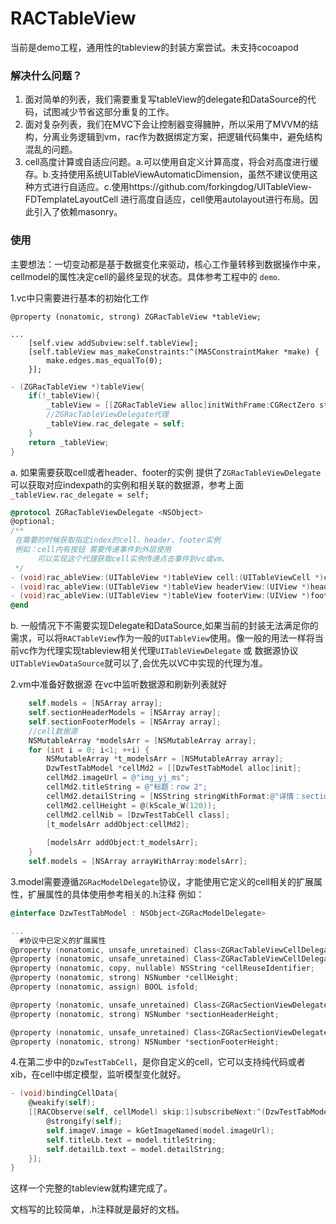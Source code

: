# RACTableView
当前是demo工程，通用性的tableview的封装方案尝试。未支持cocoapod


### 解决什么问题？
1. 面对简单的列表，我们需要重复写tableView的delegate和DataSource的代码，试图减少节省这部分重复的工作。
2. 面对复杂列表，我们在MVC下会让控制器变得臃肿，所以采用了MVVM的结构，分离业务逻辑到vm，rac作为数据绑定方案，把逻辑代码集中，避免结构混乱的问题。
3. cell高度计算或自适应问题。a.可以使用自定义计算高度，将会对高度进行缓存。b.支持使用系统UITableViewAutomaticDimension，虽然不建议使用这种方式进行自适应。c.使用https://github.com/forkingdog/UITableView-FDTemplateLayoutCell 进行高度自适应，cell使用autolayout进行布局。因此引入了依赖masonry。

### 使用

主要想法：一切变动都是基于数据变化来驱动，核心工作量转移到数据操作中来，cellmodel的属性决定cell的最终呈现的状态。具体参考工程中的 `demo`.

1.vc中只需要进行基本的初始化工作

```
@property (nonatomic, strong) ZGRacTableView *tableView;

...
    [self.view addSubview:self.tableView];
    [self.tableView mas_makeConstraints:^(MASConstraintMaker *make) {
        make.edges.mas_equalTo(0);
    }];
```



```objective-c
- (ZGRacTableView *)tableView{
    if(!_tableView){
        _tableView = [[ZGRacTableView alloc]initWithFrame:CGRectZero style:UITableViewStyleGrouped];
        //ZGRacTableViewDelegate代理
        _tableView.rac_delegate = self;
    }
    return _tableView;
}
```



a. 如果需要获取cell或者header、footer的实例 提供了`ZGRacTableViewDelegate` 可以获取对应indexpath的实例和相关联的数据源，参考上面`_tableView.rac_delegate = self;`

```objective-c
@protocol ZGRacTableViewDelegate <NSObject>
@optional;
/**
 在需要的时候获取指定index的cell、header、footer实例
 例如：cell内有按钮 需要传递事件到外层使用
      可以实现这个代理获取cell实例传递点击事件到vc或vm、
 */
- (void)rac_ableView:(UITableView *)tableView cell:(UITableViewCell *)cell cellForRowAtIndexPath:(NSIndexPath *)indexPath;
- (void)rac_ableView:(UITableView *)tableView headerView:(UIView *)headerView viewForHeaderInSection:(NSInteger)section;
- (void)rac_ableView:(UITableView *)tableView footerView:(UIView *)footerView viewForFooterInSection:(NSInteger)section;
@end
```

b. 一般情况下不需要实现Delegate和DataSource,如果当前的封装无法满足你的需求，可以将`RACTableView`作为一般的`UITableView`使用。像一般的用法一样将当前vc作为代理实现tableview相关代理`UITableViewDelegate` 或 数据源协议`UITableViewDataSource`就可以了,会优先以VC中实现的代理为准。



2.vm中准备好数据源 在vc中监听数据源和刷新列表就好

```objective-c
    self.models = [NSArray array];
    self.sectionHeaderModels = [NSArray array];
    self.sectionFooterModels = [NSArray array];
    //cell数据源
    NSMutableArray *modelsArr = [NSMutableArray array];
    for (int i = 0; i<1; ++i) {
        NSMutableArray *t_modelsArr = [NSMutableArray array];
        DzwTestTabModel *cellMd2 = [[DzwTestTabModel alloc]init];
        cellMd2.imageUrl = @"img_yj_ms";
        cellMd2.titleString = @"标题：row 2";
        cellMd2.detailString = [NSString stringWithFormat:@"详情：section %d",i];
        cellMd2.cellHeight = @(kScale_W(120));
        cellMd2.cellNib = [DzwTestTabCell class];
        [t_modelsArr addObject:cellMd2];
        
        [modelsArr addObject:t_modelsArr];
    }
    self.models = [NSArray arrayWithArray:modelsArr];
```

3.model需要遵循`ZGRacModelDelegate`协议，才能使用它定义的cell相关的扩展属性，扩展属性的具体使用参考相关的.h注释 例如：

```objective-c
@interface DzwTestTabModel : NSObject<ZGRacModelDelegate>

... 
  #协议中已定义的扩展属性
@property (nonatomic, unsafe_unretained) Class<ZGRacTableViewCellDelegate> cellClass;
@property (nonatomic, unsafe_unretained) Class<ZGRacTableViewCellDelegate> cellNib;
@property (nonatomic, copy, nullable) NSString *cellReuseIdentifier;
@property (nonatomic, strong) NSNumber *cellHeight;
@property (nonatomic, assign) BOOL isfold;

@property (nonatomic, unsafe_unretained) Class<ZGRacSectionViewDelegate> sectionHeaderClass;
@property (nonatomic, strong) NSNumber *sectionHeaderHeight;

@property (nonatomic, unsafe_unretained) Class<ZGRacSectionViewDelegate> sectionFooterClass;
@property (nonatomic, strong) NSNumber *sectionFooterHeight;
```

4.在第二步中的`DzwTestTabCell`，是你自定义的cell，它可以支持纯代码或者xib，在cell中绑定模型，监听模型变化就好。

```objective-c
- (void)bindingCellData{
    @weakify(self);
    [[RACObserve(self, cellModel) skip:1]subscribeNext:^(DzwTestTabModel * _Nullable model) {
        @strongify(self);
        self.imageV.image = kGetImageNamed(model.imageUrl);
        self.titleLb.text = model.titleString;
        self.detailLb.text = model.detailString;
    }];
}
```

这样一个完整的tableview就构建完成了。



文档写的比较简单，.h注释就是最好的文档。
